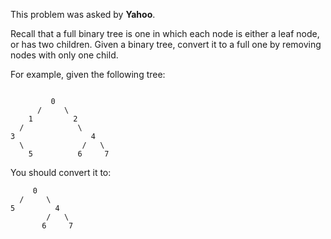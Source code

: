 This problem was asked by **Yahoo**.

Recall that a full binary tree is one in which each node is either a leaf node, or has two children. Given a binary tree, convert it to a full one by removing nodes with only one child.

For example, given the following tree:

```graph

         0
      /     \
    1         2
  /            \
3                 4
  \             /   \
    5          6     7
```

You should convert it to:

```graph
     0
  /     \
5         4
        /   \
       6     7
```
